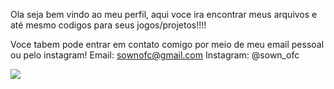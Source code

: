 Ola seja bem vindo ao meu perfil, aqui voce ira encontrar meus arquivos e até mesmo codigos para seus jogos/projetos!!!!

Voce tabem pode entrar em contato comigo por meio de meu email pessoal ou pelo instagram!
Email: sownofc@gmail.com
Instagram: @sown_ofc

![](https://tenor.com/WpRe.gif)
